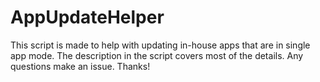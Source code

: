 # AppUpdateHelper

This script is made to help with updating in-house apps that are in single app mode. The description in the script covers most of the details. Any questions make an issue. Thanks!
